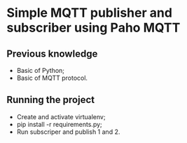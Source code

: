 # Simple MQTT publisher  and subscriber using Paho MQTT

## Previous knowledge

* Basic of Python;
* Basic of MQTT protocol.

## Running the project

* Create and activate virtualenv;
* pip install -r requirements.py;
* Run subscriper and publish 1 and 2.
